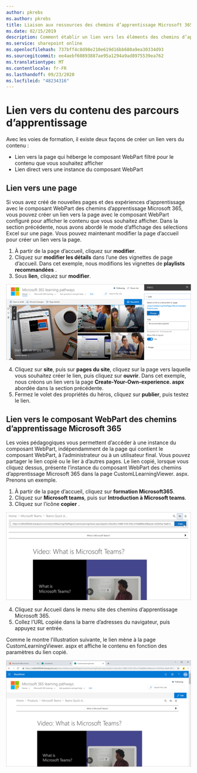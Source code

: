 ```yaml
---
author: pkrebs
ms.author: pkrebs
title: Liaison aux ressources des chemins d’apprentissage Microsoft 365
ms.date: 02/15/2019
description: Comment établir un lien vers les éléments des chemins d’apprentissage Microsoft 365
ms.service: sharepoint online
ms.openlocfilehash: 737bff4c8d98e210e619d16bb680a9ea30334d93
ms.sourcegitcommit: ee4aebf60893887ae95a1294a9ad8975539ea762
ms.translationtype: MT
ms.contentlocale: fr-FR
ms.lasthandoff: 09/23/2020
ms.locfileid: "48234316"
---
```

# <a name="link-to-learning-pathways-content"></a>Lien vers du contenu des parcours d’apprentissage

Avec les voies de formation, il existe deux façons de créer un lien vers du contenu :

- Lien vers la page qui héberge le composant WebPart filtré pour le contenu que vous souhaitez afficher 
- Lien direct vers une instance du composant WebPart

## <a name="link-to-a-page"></a>Lien vers une page

Si vous avez créé de nouvelles pages et des expériences d’apprentissage avec le composant WebPart des chemins d’apprentissage Microsoft 365, vous pouvez créer un lien vers la page avec le composant WebPart configuré pour afficher le contenu que vous souhaitez afficher. Dans la section précédente, nous avons abordé le mode d’affichage des sélections Excel sur une page. Vous pouvez maintenant modifier la page d’accueil pour créer un lien vers la page. 

1. À partir de la page d’accueil, cliquez sur **modifier**.
2. Cliquez sur **modifier les détails** dans l’une des vignettes de page d’accueil. Dans cet exemple, nous modifions les vignettes de **playlists recommandées** .
3. Sous **lien**, cliquez sur **modifier**.

![cg-linktopage.png](media/cg-linktopage.png)

4. Cliquez sur **site**, puis sur **pages du site**, cliquez sur la page vers laquelle vous souhaitez créer le lien, puis cliquez sur **ouvrir**. Dans cet exemple, nous créons un lien vers la page **Create-Your-Own-experience. aspx** abordée dans la section précédente.
5. Fermez le volet des propriétés du héros, cliquez sur **publier**, puis testez le lien. 

## <a name="link-to-the-microsoft-365-learning-pathways-web-part"></a>Lien vers le composant WebPart des chemins d’apprentissage Microsoft 365
Les voies pédagogiques vous permettent d’accéder à une instance du composant WebPart, indépendamment de la page qui contient le composant WebPart, à l’administrateur ou à un utilisateur final. Vous pouvez partager le lien copié ou le lier à d’autres pages. Le lien copié, lorsque vous cliquez dessus, présente l’instance du composant WebPart des chemins d’apprentissage Microsoft 365 dans la page CustomLLearningViewer. aspx. Prenons un exemple. 

1. À partir de la page d’accueil, cliquez sur **formation Microsoft365**.
2. Cliquez sur **Microsoft teams**, puis sur **Introduction à Microsoft teams**.
3. Cliquez sur l’icône **copier** .

![cg-linktowebpart.png](media/cg-linktowebpart.png)

4. Cliquez sur Accueil dans le menu site des chemins d’apprentissage Microsoft 365.
5. Collez l’URL copiée dans la barre d’adresses du navigateur, puis appuyez sur entrée. 

Comme le montre l’illustration suivante, le lien mène à la page CustomLearningViewer. aspx et affiche le contenu en fonction des paramètres du lien copié. 

![cg-linktowebpartviewer.png](media/cg-linktowebpartviewer.png)

